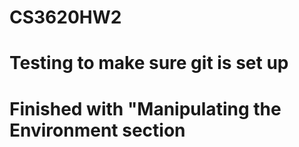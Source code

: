 # CS3620HW2
# Testing to make sure git is set up
# Finished with "Manipulating the Environment section